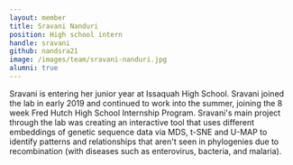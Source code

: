 ```yaml
---
layout: member
title: Sravani Nanduri
position: High school intern
handle: sravani
github: nandsra21
image: /images/team/sravani-nanduri.jpg
alumni: true
---
```


Sravani is entering her junior year at Issaquah High School. Sravani joined the lab in early 2019 and continued to work into the summer, joining the 8 week Fred Hutch High School Internship Program. Sravani's main project through the lab was creating an interactive tool that uses different embeddings of genetic sequence data via MDS, t-SNE and U-MAP to identify patterns and relationships that aren't seen in phylogenies due to recombination (with diseases such as enterovirus, bacteria, and malaria).
